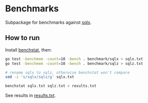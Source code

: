 # Benchmarks

Subpackage for benchmarks against [sqlx](https://github.com/jmoiron/sqlx/).

## How to run

Install [benchstat](https://pkg.go.dev/golang.org/x/perf/cmd/benchstat), then:

```bash
go test -benchmem -count=10 -bench . benchmark/sqlx > sqlx.txt
go test -benchmem -count=10 -bench . benchmark/sqlz > sqlz.txt

# rename sqlx to sqlz, otherwise benchstat won't compare
sed -i 's/sqlx/sqlz/g' sqlx.txt

benchstat sqlx.txt sqlz.txt > results.txt
```

See results in [results.txt](results.txt).
